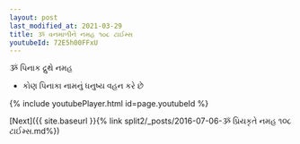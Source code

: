 ```yaml
---
layout: post
last_modified_at: 2021-03-29
title: ૐ વનમાળીને નમહ ૧૦૮ ટાઈમ્સ
youtubeId: 72E5h00FFxU
---
```

 
 
 ૐ પિનાક દ્રુથે નમહ  
 
 -  કોણ પિનાકા નામનું ધનુષ્ય વહન કરે છે 
 
  
 
  
 
 
 
 
 
 


{% include youtubePlayer.html id=page.youtubeId %}
 
[Next]({{ site.baseurl }}{% link  split2/_posts/2016-07-06-ૐ પ્રિયકૃતે નમહ ૧૦૮ ટાઈમ્સ.md%})
 
